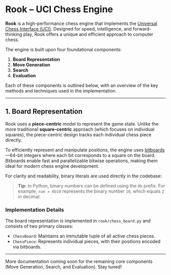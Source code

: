 # Rook – UCI Chess Engine

**Rook** is a high-performance chess engine that implements the [Universal Chess Interface (UCI)](https://en.wikipedia.org/wiki/Universal_Chess_Interface). Designed for speed, intelligence, and forward-thinking play, Rook offers a unique and efficient approach to computer chess.

The engine is built upon four foundational components:

1. **Board Representation**
2. **Move Generation**
3. **Search**
4. **Evaluation**

Each of these components is outlined below, with an overview of the key methods and techniques used in the implementation.

---

## 1. Board Representation

Rook uses a **piece-centric** model to represent the game state. Unlike the more traditional **square-centric** approach (which focuses on individual squares), the piece-centric design tracks each individual chess piece directly.

To efficiently represent and manipulate positions, the engine uses [bitboards](https://pages.cs.wisc.edu/~psilord/blog/data/chess-pages/rep.html)—64-bit integers where each bit corresponds to a square on the board. Bitboards enable fast and parallelizable bitwise operations, making them ideal for modern chess engine development.

For clarity and readability, binary literals are used directly in the codebase:

> **Tip:** In Python, binary numbers can be defined using the `0b` prefix. For example, `num = 0b10` represents the binary number `10`, which equals `2` in decimal.

### Implementation Details

The board representation is implemented in `rook/chess_board.py` and consists of two primary classes:

- `ChessBoard`: Maintains an immutable tuple of all active chess pieces.
- `ChessPiece`: Represents individual pieces, with their positions encoded via bitboards.

---

More documentation coming soon for the remaining core components (Move Generation, Search, and Evaluation). Stay tuned!
